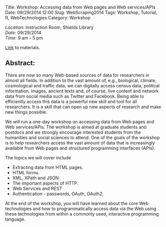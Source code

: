 Title: Workshop: Accessing data from Web pages and Web services/APIs 
Date: 09/29/2014 12:00 
Slug: WebScraping2014
Tags: Workshop, Tutorial, R, WebTechnologies
Category: Workshop

*Location*: Instruction Room, Shields Library    
*Date*: 09/29/2014   
*Time*: 9 am - 5 pm

[Link](http://dsi.ucdavis.edu/Workshops/WebScraping/WebScraping.html) to
materials.

## Abstract:
There are now so many Web-based sources of data for researchers in almost all fields. In addition to the vast amount of, e.g., biological, climate, cosmological and traffic data, we can digitally access census data, political information, images, ancient texts and, of course, live content and network data from social media such as Twitter and Facebook. Being able to efficiently access this data is a powerful new skill and tool for all researchers. It is a skill that can open up new aspects of research and make new things possible.

We will run a one-day workshop on accessing data from Web pages and Web services/APIs. The workshop is aimed at graduate students and postdocs and we strongly encourage interested students from the humanities and social sciences to attend. One of the goals of the workshop is to help researchers access the vast amount of data that is increasingly available from Web pages and structured programming interfaces (APIs).

The topics we will cover include

* Extracting data from HTML pages.
* HTML forms.
* XML, XPath and JSON
* The important aspects of HTTP.
* Web Services and REST
* Authentication - passwords, OAuth, OAuth2.

At the end of the workshop, you will have learned about the core Web technologies and how to programmatically access data via the Web using these technologies from within a commonly used, interactive programming language.
